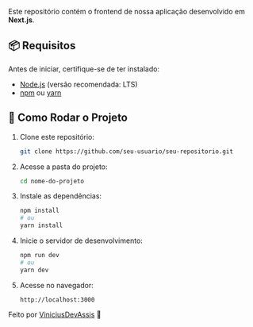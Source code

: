 Este repositório contém o frontend de nossa aplicação desenvolvido em **Next.js**.

## 📦 Requisitos

Antes de iniciar, certifique-se de ter instalado:

- [Node.js](https://nodejs.org/) (versão recomendada: LTS)
- [npm](https://www.npmjs.com/) ou [yarn](https://yarnpkg.com/)

## 🔧 Como Rodar o Projeto

1. Clone este repositório:
   ```sh
   git clone https://github.com/seu-usuario/seu-repositorio.git
   ```
2. Acesse a pasta do projeto:
   ```sh
   cd nome-do-projeto
   ```
3. Instale as dependências:
   ```sh
   npm install
   # ou
   yarn install
   ```
4. Inicie o servidor de desenvolvimento:
   ```sh
   npm run dev
   # ou
   yarn dev
   ```
5. Acesse no navegador:
   ```
   http://localhost:3000
   ```

Feito por [ViniciusDevAssis](https://github.com/ViniciusDevAssis) 🚀